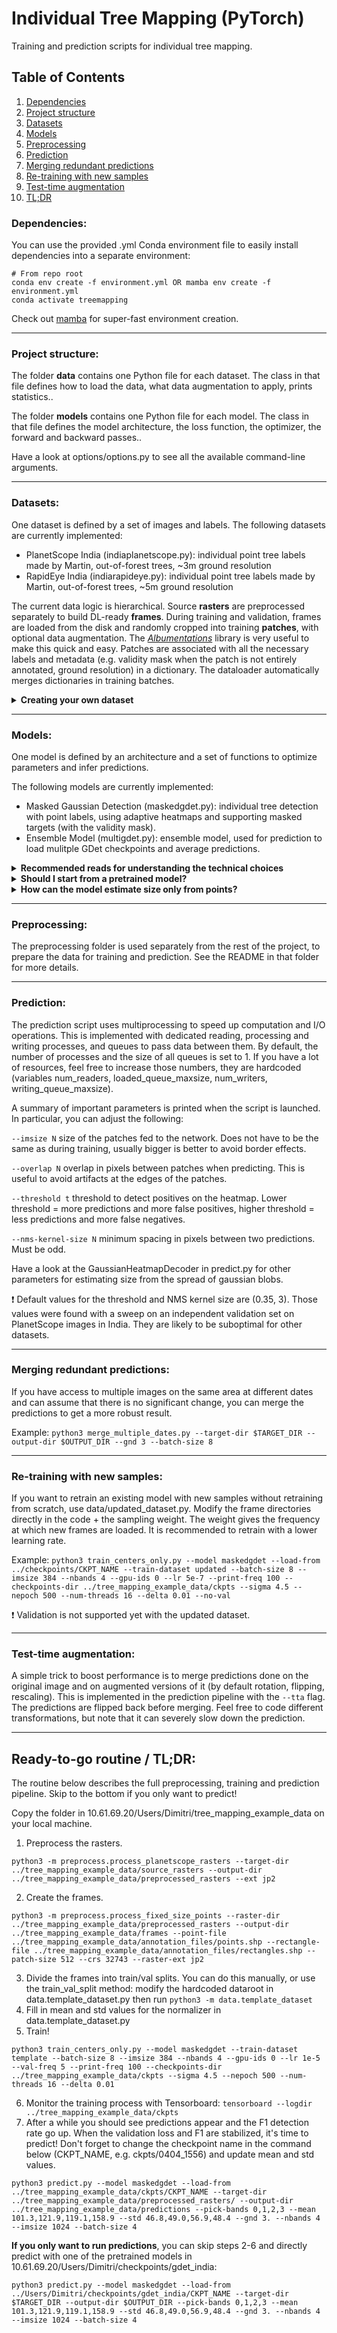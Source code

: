 # Individual Tree Mapping (PyTorch)

Training and prediction scripts for individual tree mapping.

## Table of Contents
1. [Dependencies](#dependencies)
2. [Project structure](#project-structure)
3. [Datasets](#datasets)
4. [Models](#models)
5. [Preprocessing](#preprocessing)
6. [Prediction](#prediction)
7. [Merging redundant predictions](#merging-redundant-predictions)
8. [Re-training with new samples](#re-training-with-new-samples)
9. [Test-time augmentation](#test-time-augmentation)
10. [TL;DR](#ready-to-go-routine--tldr)

### Dependencies:

You can use the provided .yml Conda environment file to easily install dependencies into a separate environment:
```
# From repo root
conda env create -f environment.yml OR mamba env create -f environment.yml
conda activate treemapping
```

Check out [mamba](https://mamba.readthedocs.io/en/latest/index.html) for super-fast environment creation.

---
 
### Project structure:

The folder <b>data</b> contains one Python file for each dataset. The class in that file defines how to load the data, what data augmentation to apply, prints statistics..

The folder <b>models</b> contains one Python file for each model. The class in that file defines the model architecture, the loss function, the optimizer, the forward and backward passes..

Have a look at options/options.py to see all the available command-line arguments.

---
 
### Datasets:

One dataset is defined by a set of images and labels.
The following datasets are currently implemented:
* PlanetScope India (indiaplanetscope.py): individual point tree labels made by Martin, out-of-forest trees, ~3m ground resolution
* RapidEye India (indiarapideye.py): individual point tree labels made by Martin, out-of-forest trees, ~5m ground resolution

The current data logic is hierarchical. Source **rasters** are preprocessed separately to build DL-ready **frames**. 
During training and validation, frames are loaded from the disk and randomly cropped into training **patches**, with optional data augmentation.
The *[Albumentations](https://albumentations.ai/)* library is very useful to make this quick and easy. 
Patches are associated with all the necessary labels and metadata (e.g. validity mask when the patch is not entirely annotated, ground resolution) in a dictionary. The dataloader automatically merges dictionaries in training batches.

<details>
<summary><b>Creating your own dataset</b></summary><br/>
To create your own dataset, you can start from one of the dataset files and modify:

1. load_data() to load all image and label paths (or directly the images if you have a lot of RAM). Root directories are hardcoded.
2. get_frame() to load the frame from disk.
3. \_\_getitem__(self, i) to build the training dictionary. 

The BaseDataset class contains some useful functions and helps structuring the dataset classes.

</details>

---

### Models:

One model is defined by an architecture and a set of functions to optimize parameters and infer predictions.

The following models are currently implemented:
* Masked Gaussian Detection (maskedgdet.py): individual tree detection with point labels, using adaptive heatmaps and supporting masked targets (with the validity mask).
* Ensemble Model (multigdet.py): ensemble model, used for prediction to load mulitple GDet checkpoints and average predictions.

<details>
<summary><b>Recommended reads for understanding the technical choices </b></summary><br/>

Adaptive heatmaps: Z. Luo, Z. Wang, Y. Huang, L. Wang, T. Tan, and E. Zhou, [“Rethinking the Heatmap Regression for Bottom-up Human Pose Estimation,”](https://openaccess.thecvf.com/content/CVPR2021/papers/Luo_Rethinking_the_Heatmap_Regression_for_Bottom-Up_Human_Pose_Estimation_CVPR_2021_paper.pdf) in CVPR, 2021.

Point-based tree detection: Individual Tree Detection in Large-Scale Urban Environments using High-Resolution Multispectral Imagery https://arxiv.org/abs/2208.10607

Point-based detection: X. Zhou, D. Wang, and P. Krähenbühl, “Objects as Points,” arXiv, arXiv:1904.07850, Apr. 2019. doi: 10.48550/arXiv.1904.07850.

</details>

<details>
<summary><b>Should I start from a pretrained model?</b></summary><br/>

There is [extensive](https://arxiv.org/abs/1902.06148) [evidence](https://arxiv.org/abs/1901.09960) that [pretraining](https://openaccess.thecvf.com/content_ICCV_2019/papers/He_Rethinking_ImageNet_Pre-Training_ICCV_2019_paper.pdf) [on a large dataset](https://arxiv.org/abs/2104.10972) helps getting better models, especially when re-training on a small dataset.
Common pretraining datasets include ImageNet, COCO, Places365, and in the context of remote sensing, BigEarthNet (Sentinel-2). 
It might seem conterintuitive given the very different images and tasks, but it turns out that the features learned on large-scale datasets generalize well to new tasks, and are just overall better than random initialization.

This being said, it is not always clear what pretrained model to use, and how to adapt it to your task. Here we propose to use an encoder pretrained on BigEarthNet, and train the decoder from scratch. The first layer of the model can be modified to adapt to the number of channels in your input data.

When starting from a pretrained model, it is important to use a low learning rate to avoid erasing previous knowledge.
</details>

<details>
<summary><b>How can the model estimate size only from points?</b></summary><br/>

In [“Rethinking the Heatmap Regression for Bottom-up Human Pose Estimation,”](https://openaccess.thecvf.com/content/CVPR2021/papers/Luo_Rethinking_the_Heatmap_Regression_for_Bottom-Up_Human_Pose_Estimation_CVPR_2021_paper.pdf), authors propose a model that adaptively rescales the target gaussians during training. The model outputs a heatmap and a size map, the size map is used to scale the gaussians positioned at the labeled centers. This is implemented in the MaskedGDet model.

The underlying assumption is that the bigger the object is on the image, the higher the chance of the labeled center being shifted from the actual center. During training, the model can adapt the gaussian size to produce large gaussians for bigger objects, so that the gaussian aligns better with visual features.
Therefore, given enough samples with varying sizes and a certain level of noise in point labels, we assume that the size map correlates somehow with actual object sizes.

Of course this is far from perfect. Uncertainty for tree positions can also depend on many other factors, including tree species, image quality, and annotation quality.

To tune this, two parameters are available:
- `--delta` tunes the regularization of the uncertainty map. High values => no tolerance => enforcing small, confident gaussians (can lead to suboptimal models). Low values => high tolerance => letting the model tune gaussian size (can lead to overfitting). 
- `--sigma` tunes the initial size of the gaussians, ie the upper limit of detail that the model can reach (smaller gaussians = precise models, more difficult to optimize).

</details>

---

### Preprocessing:

The preprocessing folder is used separately from the rest of the project, to prepare the data for training and prediction.
See the README in that folder for more details.

---

### Prediction:

The prediction script uses multiprocessing to speed up computation and I/O operations. This is implemented with dedicated
reading, processing and writing processes, and queues to pass data between them. By default, the number of processes
and the size of all queues is set to 1. If you have a lot of resources, feel free to increase those numbers, they are hardcoded (variables num_readers, loaded_queue_maxsize, 
num_writers, writing_queue_maxsize).  

A summary of important parameters is printed when the script is launched. In particular, you can adjust the following:

`--imsize N` size of the patches fed to the network. Does not have to be the same as during training, usually bigger is better to avoid border effects.

`--overlap N` overlap in pixels between patches when predicting. This is useful to avoid artifacts at the edges of the patches.

`--threshold t` threshold to detect positives on the heatmap. Lower threshold = more predictions and more false positives, higher threshold = less predictions and more false negatives.

`--nms-kernel-size N` minimum spacing in pixels between two predictions. Must be odd.


Have a look at the GaussianHeatmapDecoder in predict.py for other parameters for estimating size from the spread of gaussian blobs.

:heavy_exclamation_mark: Default values for the threshold and NMS kernel size are (0.35, 3). Those values were found with a sweep on an independent validation set on PlanetScope images in India. They are likely to be suboptimal for other datasets.

---

### Merging redundant predictions:

If you have access to multiple images on the same area at different dates and can assume that there is no significant change, you can merge the predictions to get a more robust result.

Example:
`python3 merge_multiple_dates.py --target-dir $TARGET_DIR --output-dir $OUTPUT_DIR --gnd 3 --batch-size 8`

---

### Re-training with new samples:

If you want to retrain an existing model with new samples without retraining from scratch, use data/updated_dataset.py. Modify the frame directories directly in the code + the sampling weight. The weight gives the frequency at which new frames are loaded. It is recommended to retrain with a lower learning rate.

Example:
`python3 train_centers_only.py --model maskedgdet --load-from ../checkpoints/CKPT_NAME --train-dataset updated --batch-size 8 --imsize 384 --nbands 4 --gpu-ids 0 --lr 5e-7 --print-freq 100 --checkpoints-dir ../tree_mapping_example_data/ckpts --sigma 4.5 --nepoch 500 --num-threads 16 --delta 0.01 --no-val`

:heavy_exclamation_mark: Validation is not supported yet with the updated dataset. 

---

### Test-time augmentation:

A simple trick to boost performance is to merge predictions done on the original image and on augmented versions of it (by default rotation, flipping, rescaling). This is implemented in the prediction pipeline with the `--tta` flag. The predictions are flipped back before merging. Feel free to code different transformations, but note that it can severely slow down the prediction.

---

## Ready-to-go routine / TL;DR:

The routine below describes the full preprocessing, training and prediction pipeline. Skip to the bottom if you only want to predict!

Copy the folder in 10.61.69.20/Users/Dimitri/tree_mapping_example_data on your local machine.

1. Preprocess the rasters.

`python3 -m preprocess.process_planetscope_rasters --target-dir ../tree_mapping_example_data/source_rasters --output-dir ../tree_mapping_example_data/preprocessed_rasters --ext jp2`

2. Create the frames.

`python3 -m preprocess.process_fixed_size_points --raster-dir ../tree_mapping_example_data/preprocessed_rasters --output-dir ../tree_mapping_example_data/frames --point-file ../tree_mapping_example_data/annotation_files/points.shp --rectangle-file ../tree_mapping_example_data/annotation_files/rectangles.shp --patch-size 512 --crs 32743 --raster-ext jp2`

3. Divide the frames into train/val splits. You can do this manually, or use the train_val_split method: modify the hardcoded dataroot in data.template_dataset.py then run `python3 -m data.template_dataset`
4. Fill in mean and std values for the normalizer in data.template_dataset.py
5. Train! 

`python3 train_centers_only.py --model maskedgdet --train-dataset template --batch-size 8 --imsize 384 --nbands 4 --gpu-ids 0 --lr 1e-5 --val-freq 5 --print-freq 100 --checkpoints-dir ../tree_mapping_example_data/ckpts --sigma 4.5 --nepoch 500 --num-threads 16 --delta 0.01
`

6. Monitor the training process with Tensorboard: `tensorboard --logdir ../tree_mapping_example_data/ckpts` 
7. After a while you should see predictions appear and the F1 detection rate go up. When the validation loss and F1 are stabilized, it's time to predict! Don't forget to change the checkpoint name in the command below (CKPT_NAME, e.g. ckpts/0404_1556) and update mean and std values.

`python3 predict.py --model maskedgdet --load-from ../tree_mapping_example_data/ckpts/CKPT_NAME --target-dir ../tree_mapping_example_data/preprocessed_rasters/ --output-dir ../tree_mapping_example_data/predictions --pick-bands 0,1,2,3 --mean 101.3,121.9,119.1,158.9 --std 46.8,49.0,56.9,48.4 --gnd 3. --nbands 4 --imsize 1024 --batch-size 4 ` 

**If you only want to run predictions**, you can skip steps 2-6 and directly predict with one of the pretrained models in 10.61.69.20/Users/Dimitri/checkpoints/gdet_india:

`python3 predict.py --model maskedgdet --load-from ../Users/Dimitri/checkpoints/gdet_india/CKPT_NAME --target-dir $TARGET_DIR --output-dir $OUTPUT_DIR --pick-bands 0,1,2,3 --mean 101.3,121.9,119.1,158.9 --std 46.8,49.0,56.9,48.4 --gnd 3. --nbands 4 --imsize 1024 --batch-size 4 ` 
